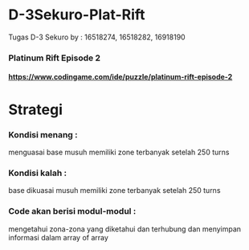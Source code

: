 # D-3Sekuro-Plat-Rift
Tugas D-3 Sekuro by : 16518274, 16518282, 16918190

### Platinum Rift Episode 2
#### https://www.codingame.com/ide/puzzle/platinum-rift-episode-2

# Strategi
### Kondisi menang :
menguasai base musuh
memiliki zone terbanyak setelah 250 turns

### Kondisi kalah :
base dikuasai musuh
memiliki zone terbanyak setelah 250 turns

### Code akan berisi modul-modul :
mengetahui zona-zona yang diketahui dan terhubung dan menyimpan informasi dalam array of array
